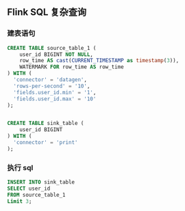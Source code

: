 ## Flink SQL 复杂查询

 

### 建表语句
```sql
CREATE TABLE source_table_1 (
    user_id BIGINT NOT NULL,
    row_time AS cast(CURRENT_TIMESTAMP as timestamp(3)),
    WATERMARK FOR row_time AS row_time
) WITH (
  'connector' = 'datagen',
  'rows-per-second' = '10',
  'fields.user_id.min' = '1',
  'fields.user_id.max' = '10'
);


CREATE TABLE sink_table (
    user_id BIGINT
) WITH (
  'connector' = 'print'
);

``` 


### 执行 sql  

```sql
INSERT INTO sink_table
SELECT user_id
FROM source_table_1
Limit 3;
```     


